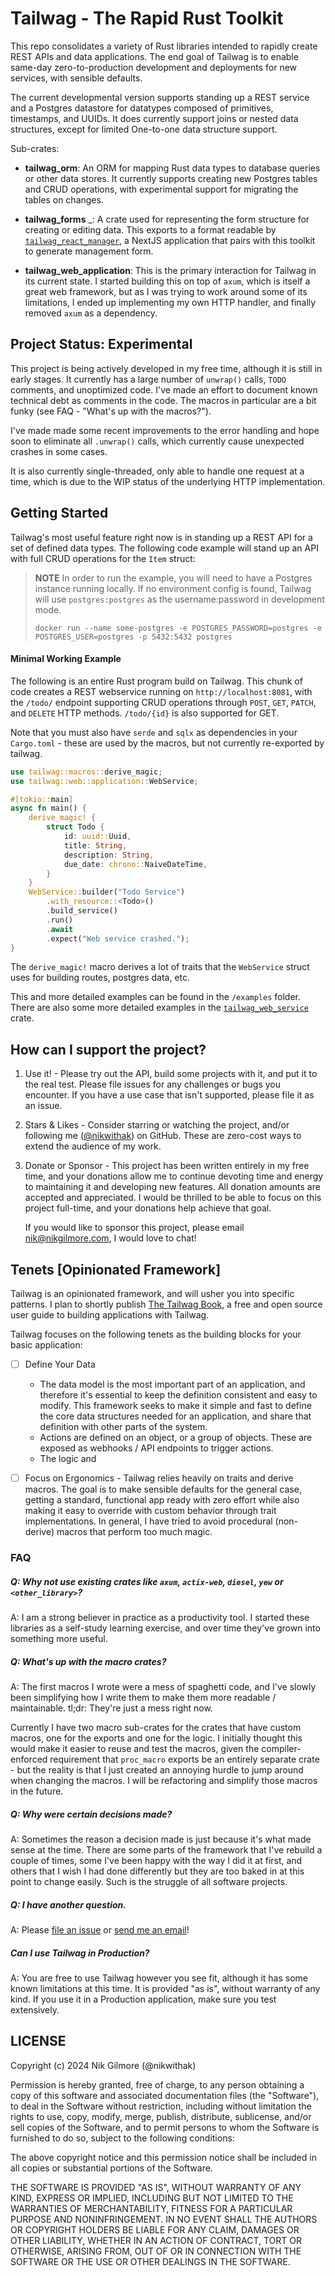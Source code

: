 # Tailwag - The Rapid Rust Toolkit

This repo consolidates a variety of Rust libraries intended to rapidly create
REST APIs and data applications. The end goal of Tailwag is to enable same-day
zero-to-production development and deployments for new services, with sensible
defaults.

The current developmental version supports standing up a REST service and a
Postgres datastore for datatypes composed of primitives, timestamps, and UUIDs.
It does currently support joins or nested data structures, except for limited
One-to-one data structure support.

Sub-crates:

- **tailwag_orm**: An ORM for mapping Rust data types to database queries or
  other data stores. It currently supports creating new Postgres tables and CRUD
  operations, with experimental support for migrating the tables on changes.
- **tailwag_forms** \_: A crate used for representing the form structure for
  creating or editing data. This exports to a format readable by
  [`tailwag_react_manager`](https://github.com/nikwithak/tailwag_react_manager),
  a NextJS application that pairs with this toolkit to generate management form.

- **tailwag_web_application**: This is the primary interaction for Tailwag in
  its current state. I started building this on top of `axum`, which is itself a
  great web framework, but as I was trying to work around some of its
  limitations, I ended up implementing my own HTTP handler, and finally removed
  `axum` as a dependency.

## Project Status: Experimental

This project is being actively developed in my free time, although it is still
in early stages. It currently has a large number of `unwrap()` calls, `TODO`
comments, and unoptimized code. I've made an effort to document known technical
debt as comments in the code. The macros in particular are a bit funky (see
FAQ - "What's up with the macros?").

I've made made some recent improvements to the error handling and hope soon to
eliminate all `.unwrap()` calls, which currently cause unexpected crashes in
some cases.

It is also currently single-threaded, only able to handle one request at a time,
which is due to the WIP status of the underlying HTTP implementation.

## Getting Started

Tailwag's most useful feature right now is in standing up a REST API for a set
of defined data types. The following code example will stand up an API with full
CRUD operations for the `Item` struct:

> **NOTE** In order to run the example, you will need to have a Postgres
> instance running locally. If no environment config is found, Tailwag will use
> `postgres:postgres` as the username:password in development mode.
>
> ```
> docker run --name some-postgres -e POSTGRES_PASSWORD=postgres -e POSTGRES_USER=postgres -p 5432:5432 postgres
> ```

#### Minimal Working Example

The following is an entire Rust program build on Tailwag. This chunk of code
creates a REST webservice running on `http://localhost:8081`, with the `/todo/`
endpoint supporting CRUD operations through `POST`, `GET`, `PATCH`, and `DELETE`
HTTP methods. `/todo/{id}` is also supported for GET.

Note that you must also have `serde` and `sqlx` as dependencies in your
`Cargo.toml` - these are used by the macros, but not currently re-exported by
tailwag.

```rust
use tailwag::macros::derive_magic;
use tailwag::web::application::WebService;

#[tokio::main]
async fn main() {
    derive_magic! {
        struct Todo {
            id: uuid::Uuid,
            title: String,
            description: String,
            due_date: chrono::NaiveDateTime,
        }
    }
    WebService::builder("Todo Service")
        .with_resource::<Todo>()
        .build_service()
        .run()
        .await
        .expect("Web service crashed.");
}
```

The `derive_magic!` macro derives a lot of traits that the `WebService` struct
uses for building routes, postgres data, etc.

This and more detailed examples can be found in the `/examples` folder. There
are also some more detailed examples in the
[`tailwag_web_service`](https://github.com/nikwithak/tailwag_web_service) crate.

## How can I support the project?

1. Use it! - Please try out the API, build some projects with it, and put it to
   the real test. Please file issues for any challenges or bugs you encounter.
   If you have a use case that isn't supported, please file it as an issue.

2. Stars & Likes - Consider starring or watching the project, and/or following
   me ([@nikwithak](https://github.com/nikwithak)) on GitHub. These are
   zero-cost ways to extend the audience of my work.

3. Donate or Sponsor - This project has been written entirely in my free time,
   and your donations allow me to continue devoting time and energy to
   maintaining it and developing new features. All donation amounts are accepted
   and appreciated. I would be thrilled to be able to focus on this project
   full-time, and your donations help achieve that goal.

   If you would like to sponsor this project, please email
   [nik@nikgilmore.com](mailto:nik@nikgilmore.com), I would love to chat!

## Tenets [Opinionated Framework]

Tailwag is an opinionated framework, and will usher you into specific patterns.
I plan to shortly publish [The Tailwag Book](#), a free and open source user
guide to building applications with Tailwag.

Tailwag focuses on the following tenets as the building blocks for your basic
application:

- [ ] Define Your Data

  - The data model is the most important part of an application, and therefore
    it's essential to keep the definition consistent and easy to modify. This
    framework seeks to make it simple and fast to define the core data
    structures needed for an application, and share that definition with other
    parts of the system.
  - Actions are defined on an object, or a group of objects. These are exposed
    as webhooks / API endpoints to trigger actions.
  - The logic and

- [ ] Focus on Ergonomics - Tailwag relies heavily on traits and derive macros.
      The goal is to make sensible defaults for the general case, getting a
      standard, functional app ready with zero effort while also making it easy
      to override with custom behavior through trait implementations. In
      general, I have tried to avoid procedural (non-derive) macros that perform
      too much magic.

### FAQ

##### Q: Why not use existing crates like `axum`, `actix-web`, `diesel`, `yew` or `<other_library>`?

A: I am a strong believer in practice as a productivity tool. I started these
libraries as a self-study learning exercise, and over time they've grown into
something more useful.

##### Q: What's up with the macro crates?

A: The first macros I wrote were a mess of spaghetti code, and I've slowly been
simplifying how I write them to make them more readable / maintainable. tl;dr:
They're just a mess right now.

Currently I have two macro sub-crates for the crates that have custom macros,
one for the exports and one for the logic. I initially thought this would make
it easier to reuse and test the macros, given the compiler-enforced requirement
that `proc_macro` exports be an entirely separate crate - but the reality is
that I just created an annoying hurdle to jump around when changing the macros.
I will be refactoring and simplify those macros in the future.

##### Q: Why were certain decisions made?

A: Sometimes the reason a decision made is just because it's what made sense at
the time. There are some parts of the framework that I've rebuild a couple of
times, some I've been happy with the way I did it at first, and others that I
wish I had done differently but they are too baked in at this point to change
easily. Such is the struggle of all software projects.

##### Q: I have another question.

A: Please [file an issue](https://github.com/nikwithak/tailwag/issues/new) or
[send me an email](mailto:nik@nikgilmore.com)!

##### Can I use Tailwag in Production?

A: You are free to use Tailwag however you see fit, although it has some known
limitations at this time. It is provided "as is", without warranty of any kind.
If you use it in a Production application, make sure you test extensively.

## LICENSE

Copyright (c) 2024 Nik Gilmore (@nikwithak)

Permission is hereby granted, free of charge, to any person obtaining a copy of
this software and associated documentation files (the "Software"), to deal in
the Software without restriction, including without limitation the rights to
use, copy, modify, merge, publish, distribute, sublicense, and/or sell copies of
the Software, and to permit persons to whom the Software is furnished to do so,
subject to the following conditions:

The above copyright notice and this permission notice shall be included in all
copies or substantial portions of the Software.

THE SOFTWARE IS PROVIDED "AS IS", WITHOUT WARRANTY OF ANY KIND, EXPRESS OR
IMPLIED, INCLUDING BUT NOT LIMITED TO THE WARRANTIES OF MERCHANTABILITY, FITNESS
FOR A PARTICULAR PURPOSE AND NONINFRINGEMENT. IN NO EVENT SHALL THE AUTHORS OR
COPYRIGHT HOLDERS BE LIABLE FOR ANY CLAIM, DAMAGES OR OTHER LIABILITY, WHETHER
IN AN ACTION OF CONTRACT, TORT OR OTHERWISE, ARISING FROM, OUT OF OR IN
CONNECTION WITH THE SOFTWARE OR THE USE OR OTHER DEALINGS IN THE SOFTWARE.
